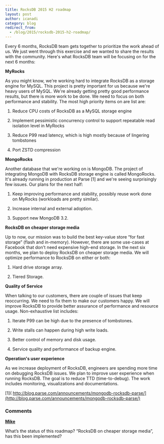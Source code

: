 ```yaml
---
title: RocksDB 2015 H2 roadmap
layout: post
author: icanadi
category: blog
redirect_from:
  - /blog/2015/rocksdb-2015-h2-roadmap/
---
```


Every 6 months, RocksDB team gets together to prioritize the work ahead of us. We just went through this exercise and we wanted to share the results with the community. Here's what RocksDB team will be focusing on for the next 6 months:

<!--truncate-->

**MyRocks**

As you might know, we're working hard to integrate RocksDB as a storage engine for MySQL. This project is pretty important for us because we're heavy users of MySQL. We're already getting pretty good performance results, but there is more work to be done. We need to focus on both performance and stability. The most high priority items on are list are:




  1. Reduce CPU costs of RocksDB as a MySQL storage engine


  2. Implement pessimistic concurrency control to support repeatable read isolation level in MyRocks


  3. Reduce P99 read latency, which is high mostly because of lingering tombstones


  4. Port ZSTD compression


**MongoRocks**

Another database that we're working on is MongoDB. The project of integrating MongoDB with RocksDB storage engine is called MongoRocks. It's already running in production at Parse [1] and we're seeing surprisingly few issues. Our plans for the next half:




  1. Keep improving performance and stability, possibly reuse work done on MyRocks (workloads are pretty similar).


  2. Increase internal and external adoption.


  3. Support new MongoDB 3.2.


**RocksDB on cheaper storage media**

Up to now, our mission was to build the best key-value store “for fast storage” (flash and in-memory). However, there are some use-cases at Facebook that don't need expensive high-end storage. In the next six months, we plan to deploy RocksDB on cheaper storage media. We will optimize performance to RocksDB on either or both:




  1. Hard drive storage array.


  2. Tiered Storage.


**Quality of Service**

When talking to our customers, there are couple of issues that keep reoccurring. We need to fix them to make our customers happy. We will improve RocksDB to provide better assurance of performance and resource usage. Non-exhaustive list includes:




  1. Iterate P99 can be high due to the presence of tombstones.


  2. Write stalls can happen during high write loads.


  3. Better control of memory and disk usage.


  4. Service quality and performance of backup engine.


**Operation's user experience**

As we increase deployment of RocksDB, engineers are spending more time on debugging RocksDB issues. We plan to improve user experience when running RocksDB. The goal is to reduce TTD (time-to-debug). The work includes monitoring, visualizations and documentations.

[1]( http://blog.parse.com/announcements/mongodb-rocksdb-parse/](http://blog.parse.com/announcements/mongodb-rocksdb-parse/)


### Comments

**[Mike](allspace2012@outlook.com)**

What’s the status of this roadmap? “RocksDB on cheaper storage media”, has this been implemented?

